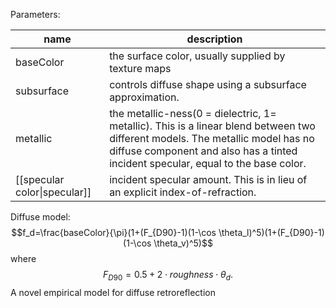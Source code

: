 Parameters:

| name                         | description                                                                                                                                                                                                        |
| ---------------------------- | ------------------------------------------------------------------------------------------------------------------------------------------------------------------------------------------------------------------ |
| baseColor                    | the surface color, usually supplied by texture maps                                                                                                                                                                |
| subsurface                   | controls diffuse shape using a subsurface approximation.                                                                                                                                                           |
| metallic                     | the metallic-ness(0 = dielectric, 1= metallic). This is a linear blend between two different models. The metallic model has no diffuse component and also has a tinted incident specular, equal to the base color. |
| [[specular color\|specular]] | incident specular amount. This is in lieu of an explicit index-of-refraction.                                                                                                                                      |

Diffuse model:$$f_d=\frac{baseColor}{\pi}(1+(F_{D90}-1)(1-\cos \theta_l)^5)(1+(F_{D90}-1)(1-\cos \theta_v)^5)$$where $$F_{D90}=0.5+2\cdot roughness \cdot \theta_d.$$
A novel empirical model for diffuse retroreflection